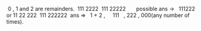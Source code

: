 ​
0 , 1  and 2 are remainders.
​
111
2222
​
111
22222       possible ans ->    111222 or 11 22 222
​
111
222222
​
ans =>   1 + 2  ,     111   ,  222  , 000(any number of times).